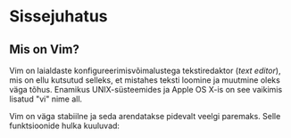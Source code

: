 # Sissejuhatus

## Mis on Vim?

Vim on laialdaste konfigureerimisvõimalustega tekstiredaktor \(_text editor_\), mis on ellu kutsutud selleks, et mistahes teksti loomine ja muutmine oleks väga tõhus. Enamikus UNIX-süsteemides ja Apple OS X-is on see vaikimis lisatud "vi" nime all. 

Vim on väga stabiilne ja seda arendatakse pidevalt veelgi paremaks. Selle funktsioonide hulka kuuluvad:



